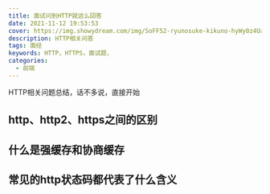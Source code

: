 ```yaml
---
title: 面试问到HTTP就这么回答
date: 2021-11-12 19:53:53
cover: https://img.showydream.com/img/SoFF52-ryunosuke-kikuno-hyWy0z4UayE-unsplash.jpg
description: HTTP相关问答
tags: 面经
keywords: HTTP，HTTPS，面试题，
categories:
  - 前端
---
```


HTTP相关问题总结，话不多说，直接开始

## http、http2、https之间的区别



## 什么是强缓存和协商缓存



## 常见的http状态码都代表了什么含义

